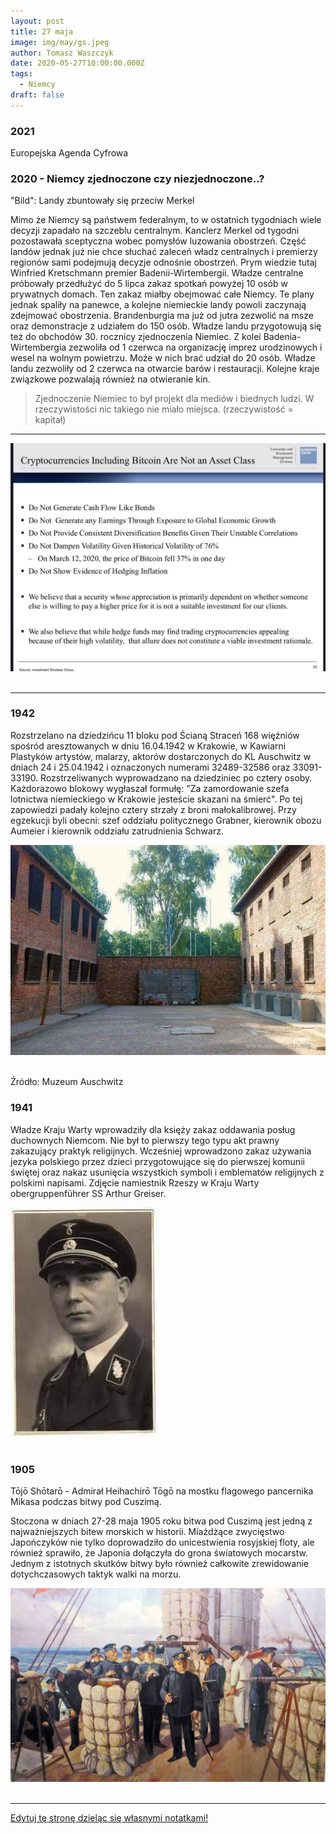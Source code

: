 ```yaml
---
layout: post
title: 27 maja
image: img/may/gs.jpeg
author: Tomasz Waszczyk
date: 2020-05-27T10:00:00.000Z
tags:
  - Niemcy
draft: false
---
```


### 2021

Europejska Agenda Cyfrowa

### 2020 - Niemcy zjednoczone czy niezjednoczone..?

"Bild": Landy zbuntowały się przeciw Merkel

Mimo że Niemcy są państwem federalnym, to w ostatnich tygodniach wiele decyzji zapadało na szczeblu centralnym. Kanclerz Merkel od tygodni pozostawała sceptyczna wobec pomysłów luzowania obostrzeń.
Część landów jednak już nie chce słuchać zaleceń władz centralnych i premierzy regionów sami podejmują decyzje odnośnie obostrzeń. Prym wiedzie tutaj Winfried Kretschmann premier Badenii-Wirtembergii.
Władze centralne próbowały przedłużyć do 5 lipca zakaz spotkań powyżej 10 osób w prywatnych domach. Ten zakaz miałby obejmować całe Niemcy. Te plany jednak spaliły na panewce, a kolejne niemieckie landy powoli zaczynają zdejmować obostrzenia.
Brandenburgia ma już od jutra zezwolić na msze oraz demonstracje z udziałem do 150 osób. Władze landu przygotowują się też do obchodów 30. rocznicy zjednoczenia Niemiec.
Z kolei Badenia-Wirtembergia zezwoliła od 1 czerwca na organizację imprez urodzinowych i wesel na wolnym powietrzu. Może w nich brać udział do 20 osób. Władze landu zezwoliły od 2 czerwca na otwarcie barów i restauracji. Kolejne kraje związkowe pozwalają również na otwieranie kin.

> Zjednoczenie Niemiec to był projekt dla mediów i biednych ludzi. W rzeczywistości nic takiego nie miało miejsca. (rzeczywistość = kapitał)
<!-- Relayr - I am not German, I am Bavarian-->
<!-- Moje życie opływa w fekaliach. - Damian relay. -->

---

<img src="./img/may/gs.jpeg"><br><br>

---

### 1942

Rozstrzelano na dziedzińcu 11 bloku pod Ścianą Straceń 168 więźniów spośród aresztowanych w dniu 16.04.1942 w Krakowie, w Kawiarni Plastyków artystów, malarzy, aktorów dostarczonych do KL Auschwitz w dniach 24 i 25.04.1942 i oznaczonych numerami 32489-32586 oraz 33091-33190. Rozstrzeliwanych wyprowadzano na dziedziniec po cztery osoby. Każdorazowo blokowy wygłaszał formułę: "Za zamordowanie szefa lotnictwa niemieckiego w Krakowie jesteście skazani na śmierć". Po tej zapowiedzi padały kolejno cztery strzały z broni małokalibrowej. Przy egzekucji byli obecni: szef oddziału politycznego Grabner, kierownik obozu Aumeier i kierownik oddziału zatrudnienia Schwarz.

<img src="./img/may/stracenia.jpg"><br><br>

Źródło: Muzeum Auschwitz

### 1941

Władze Kraju Warty wprowadziły dla księży zakaz oddawania posług duchownych Niemcom. Nie był to pierwszy tego typu akt prawny zakazujący praktyk religijnych. Wcześniej wprowadzono zakaz używania jezyka polskiego przez dzieci przygotowujące się do pierwszej komunii świętej oraz nakaz usunięcia wszystkich symboli i emblematów religijnych z polskimi napisami.
Zdjęcie namiestnik Rzeszy w Kraju Warty obergruppenführer SS Arthur Greiser.

<img src="./img/may/greiser.jpg"><br><br>

### 1905

Tōjō Shōtarō - Admirał Heihachirō Tōgō na mostku flagowego pancernika Mikasa podczas bitwy pod Cuszimą.

Stoczona w dniach 27-28 maja 1905 roku bitwa pod Cuszimą jest jedną z najważniejszych bitew morskich w historii. Miażdżące zwycięstwo Japończyków nie tylko doprowadziło do unicestwienia rosyjskiej floty, ale również sprawiło, że Japonia dołączyła do grona światowych mocarstw. Jednym z istotnych skutków bitwy było również całkowite zrewidowanie dotychczasowych taktyk walki na morzu.

<img src="./img/may/cuszima.jpg"/><br><br>

---

<a href="https://github.com/TomaszWaszczyk/historia.waszczyk.com/edit/master/src/content/may-27.md" target="_blank">Edytuj tę stronę dzieląc się własnymi notatkami!</a>
